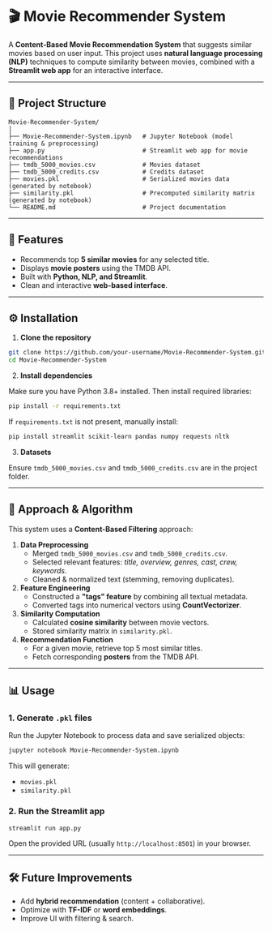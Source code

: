 # 🎬 Movie Recommender System

A **Content-Based Movie Recommendation System** that suggests similar
movies based on user input.
This project uses **natural language processing (NLP)** techniques to
compute similarity between movies, combined with a **Streamlit web app**
for an interactive interface.

------------------------------------------------------------------------

## 📂 Project Structure

    Movie-Recommender-System/
    │
    ├── Movie-Recommender-System.ipynb   # Jupyter Notebook (model training & preprocessing)
    ├── app.py                           # Streamlit web app for movie recommendations
    ├── tmdb_5000_movies.csv             # Movies dataset
    ├── tmdb_5000_credits.csv            # Credits dataset
    ├── movies.pkl                       # Serialized movies data (generated by notebook)
    ├── similarity.pkl                   # Precomputed similarity matrix (generated by notebook)
    └── README.md                        # Project documentation

------------------------------------------------------------------------

## 🚀 Features

-   Recommends top **5 similar movies** for any selected title.
-   Displays **movie posters** using the TMDB API.
-   Built with **Python, NLP, and Streamlit**.
-   Clean and interactive **web-based interface**.

------------------------------------------------------------------------

## ⚙️ Installation

1.  **Clone the repository**

``` bash
git clone https://github.com/your-username/Movie-Recommender-System.git
cd Movie-Recommender-System
```

2.  **Install dependencies**

Make sure you have Python 3.8+ installed. Then install required
libraries:

``` bash
pip install -r requirements.txt
```

If `requirements.txt` is not present, manually install:

``` bash
pip install streamlit scikit-learn pandas numpy requests nltk
```

3.  **Datasets**

Ensure `tmdb_5000_movies.csv` and `tmdb_5000_credits.csv` are in the
project folder.

------------------------------------------------------------------------

## 🧠 Approach & Algorithm

This system uses a **Content-Based Filtering** approach:

1.  **Data Preprocessing**
    -   Merged `tmdb_5000_movies.csv` and `tmdb_5000_credits.csv`.
    -   Selected relevant features: *title, overview, genres, cast,
        crew, keywords*.
    -   Cleaned & normalized text (stemming, removing duplicates).
2.  **Feature Engineering**
    -   Constructed a **"tags" feature** by combining all textual
        metadata.
    -   Converted tags into numerical vectors using **CountVectorizer**.
3.  **Similarity Computation**
    -   Calculated **cosine similarity** between movie vectors.
    -   Stored similarity matrix in `similarity.pkl`.
4.  **Recommendation Function**
    -   For a given movie, retrieve top 5 most similar titles.
    -   Fetch corresponding **posters** from the TMDB API.

------------------------------------------------------------------------

## 📊 Usage

### 1. Generate `.pkl` files

Run the Jupyter Notebook to process data and save serialized objects:

``` bash
jupyter notebook Movie-Recommender-System.ipynb
```

This will generate:
- `movies.pkl`
- `similarity.pkl`

### 2. Run the Streamlit app

``` bash
streamlit run app.py
```

Open the provided URL (usually `http://localhost:8501`) in your browser.

------------------------------------------------------------------------

## 🛠️ Future Improvements

-   Add **hybrid recommendation** (content + collaborative).
-   Optimize with **TF-IDF** or **word embeddings**.
-   Improve UI with filtering & search.
